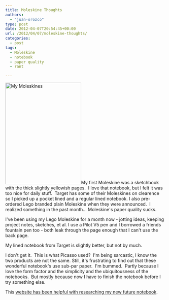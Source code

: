 ```yaml
---
title: Moleskine Thoughts
authors: 
  - "juan-orozco"
type: post
date: 2012-04-07T20:54:45+00:00
url: /2012/04/07/moleskine-thoughts/
categories:
  - post
tags:
  - Moleskine
  - notebook
  - paper quality
  - rant

---
```

<img class="alignleft" title="My Moleskines" src="https://i1.wp.com/farm8.staticflickr.com/7188/6908568532_afa41c9eec_n.jpg?resize=239%2C320" alt="My Moleskines" width="239" height="320" data-recalc-dims="1" />My first Moleskine was a sketchbook with the thick slightly yellowish pages.  I love that notebook, but I felt it was too nice for daily stuff.  Target has some of their Moleskines on clearence so I picked up a pocket lined and a regular lined notebook. I also pre-ordered Lego branded plain Moleskine when they were announced.  I realized something in the past month... Moleskine's paper quality sucks.

I've been using my Lego Moleskine for a month now - jotting ideas, keeping project notes, sketches, et al. I use a Pilot V5 pen and I borrowed a friends fountain pen too - both leak through the page enough that I can't use the back page.

My lined notebook from Target is slightly better, but not by much.

I don't get it.  This is what Picasso used?  I'm being sarcastic, I know the two products are not the same. Still, it's frustrating to find out that these wonderful notebook's use sub-par paper.  I'm bummed.  Partly because I love the form factor and the simplicity and the ubiquitousness of the notebooks.  But mostly because now I have to finish the notebook before I try something else.

This [website has been helpful with researching my new future notebook][1].

 [1]: http://blackcover.net/